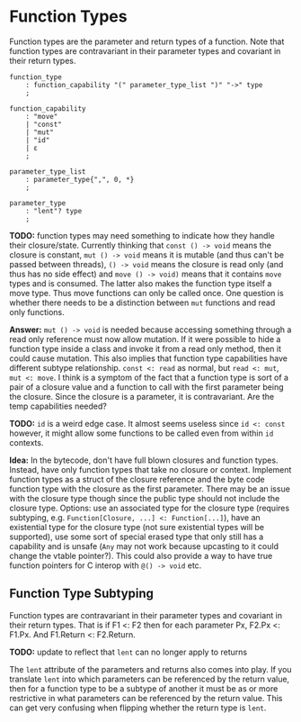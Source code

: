 # Function Types

Function types are the parameter and return types of a function. Note that function types are
contravariant in their parameter types and covariant in their return types.

```grammar
function_type
    : function_capability "(" parameter_type_list ")" "->" type
    ;

function_capability
    : "move"
    | "const"
    | "mut"
    | "id"
    | ε
    ;

parameter_type_list
    : parameter_type{",", 0, *}
    ;

parameter_type
    : "lent"? type
    ;
```

**TODO:** function types may need something to indicate how they handle their closure/state.
Currently thinking that `const () -> void` means the closure is constant, `mut () -> void` means it
is mutable (and thus can't be passed between threads), `() -> void` means the closure is read only
(and thus has no side effect) and `move () -> void)` means that it contains `move` types and is
consumed. The latter also makes the function type itself a move type. Thus move functions can only
be called once. One question is whether there needs to be a distinction between `mut` functions and
read only functions.

**Answer:** `mut () -> void` is needed because accessing something through a read only reference
must now allow mutation. If it were possible to hide a function type inside a class and invoke it
from a read only method, then it could cause mutation. This also implies that function type
capabilities have different subtype relationship. `const <: read` as normal, but `read <: mut`, `mut
<: move`. I think is a symptom of the fact that a function type is sort of a pair of a closure value
and a function to call with the first parameter being the closure. Since the closure is a parameter,
it is contravariant. Are the temp capabilities needed?

**TODO:** `id` is a weird edge case. It almost seems useless since `id <: const` however, it might
allow some functions to be called even from within `id` contexts.

**Idea:** In the bytecode, don't have full blown closures and function types. Instead, have only
function types that take no closure or context. Implement function types as a struct of the closure
reference and the byte code function type with the closure as the first parameter. There may be an
issue with the closure type though since the public type should not include the closure type.
Options: use an associated type for the closure type (requires subtyping, e.g. `Function[Closure,
...] <: Function[...]`), have an existential type for the closure type (not sure existential types
will be supported), use some sort of special erased type that only still has a capability and is
unsafe (`Any` may not work because upcasting to it could change the vtable pointer?). This could
also provide a way to have true function pointers for C interop with `@() -> void` etc.

## Function Type Subtyping

Function types are contravariant in their parameter types and covariant in their return types. That
is if F1 <: F2 then for each parameter Px, F2.Px <: F1.Px. And F1.Return <: F2.Return.

**TODO:** update to reflect that `lent` can no longer apply to returns

The `lent` attribute of the parameters and returns also comes into play. If you translate `lent`
into which parameters can be referenced by the return value, then for a function type to be a
subtype of another it must be as or more restrictive in what parameters can be referenced by the
return value. This can get very confusing when flipping whether the return type is `lent`.
